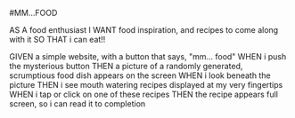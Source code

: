 #MM...FOOD 

AS A food enthusiast
I WANT food inspiration, and recipes to come along with it
SO THAT i can eat!!

GIVEN a simple website, with a button that says, "mm... food"
WHEN i push the mysterious button
THEN a picture of a randomly generated, scrumptious food dish appears on the screen
WHEN i look beneath the picture
THEN i see mouth watering recipes displayed at my very fingertips
WHEN i tap or click on one of these recipes
THEN the recipe appears full screen, so i can read it to completion


